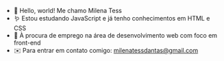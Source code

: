 - 🐣 Hello, world! Me chamo Milena Tess
- 🪱 Estou estudando JavaScript e já tenho conhecimentos em HTML e CSS
- 🦋 À procura de emprego na área de desenvolvimento web com foco em front-end 
- ✉️ Para entrar em contato comigo: milenatessdantas@gmail.com
